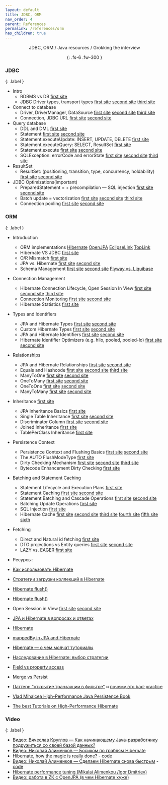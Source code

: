 ```yaml
---
layout: default
title: JDBC, ORM
nav_order: 4
parent: References
permalink: /references/orm
has_children: true
---
```

<div align="center" markdown="1">
JDBC, ORM / Java resources / Grokking the interview

{: .fs-6 .fw-300 }
</div>

### JDBC
{: .label }

* Intro
  * RDBMS vs DB  [first site](https://stackoverflow.com/questions/18419137/what-is-the-difference-between-dbms-and-rdbms)
  * JDBC Driver types, transport types  [first site](https://proselyte.net/tutorials/jdbc/introduction/) [second site](https://www.tutorialspoint.com/jdbc/jdbc-driver-types.htm) [third site](https://www.progress.com/faqs/datadirect-jdbc-faqs/what-are-the-types-of-jdbc-drivers)
* Connect to database
  * Driver, DriverManager, DataSource  [first site](https://stackoverflow.com/questions/15198319/why-do-we-use-a-datasource-instead-of-a-drivermanager) [second site](http://java-online.ru/jdbc-drivermanager.xhtml) [third site](https://overcoder.net/q/80648/%D0%BF%D0%BE%D1%87%D0%B5%D0%BC%D1%83-%D0%BC%D1%8B-%D0%B8%D1%81%D0%BF%D0%BE%D0%BB%D1%8C%D0%B7%D1%83%D0%B5%D0%BC-datasource-%D0%B2%D0%BC%D0%B5%D1%81%D1%82%D0%BE-drivermanager)
  * Connection, JDBC URL   [first site](https://proselyte.net/tutorials/jdbc/connection/) [second site](https://www.tutorialspoint.com/jdbc/jdbc-db-connections.htm)
* Query database
  * DDL and DML [first site](https://info-comp.ru/what-is-ddl-dml-dcl-tcl)
  * Statement  [first site](https://proselyte.net/tutorials/jdbc/statements/) [second site](https://www.tutorialspoint.com/jdbc/jdbc-statements.htm)
  * Statement.executeUpdate: INSERT, UPDATE, DELETE  [first site](https://www.codota.com/code/java/methods/java.sql.Statement/executeUpdate)
  * Statement.executeQuery: SELECT, ResultSet  [first site](https://www.codota.com/code/java/methods/java.sql.Statement/executeQuery)
  * Statement.execute  [first site](http://tutorials.jenkov.com/jdbc/statement.html) [second site](https://www.codota.com/code/java/methods/java.sql.Statement/execute)
  * SQLException: errorCode and errorState  [first site](https://docs.microsoft.com/en-us/sql/connect/jdbc/handling-errors?view=sql-server-ver15) [second site](https://www.codota.com/code/java/classes/java.sql.SQLException) [third site](https://www.codota.com/code/java/methods/java.sql.Statement/getWarnings)
* ResultSet
  * ResultSet: (positioning, transition, type, concurrency, holdability)  [first site](https://proselyte.net/tutorials/jdbc/result-set/) [second site](https://stackoverflow.com/questions/55531375/why-is-reading-a-jdbc-resultset-by-position-faster-than-by-name-and-how-much-fas)
* JDBC Optimizations(important)
  * PreparedStatement = + precompilation — SQL injection  [first site](https://stackoverflow.com/questions/23845383/what-does-it-mean-when-i-say-prepared-statement-is-pre-compiled) [second site](https://stackoverflow.com/questions/1582161/how-does-a-preparedstatement-avoid-or-prevent-sql-injection)
  * Batch update = vectorization  [first site](https://www.codejava.net/java-se/jdbc/jdbc-batch-update-examples)  [second site](https://stackoverflow.com/questions/14264953/how-is-jdbc-batch-update-helpful)  [third site](http://tutorials.jenkov.com/jdbc/batchupdate.html)
  * Connection pooling  [first site](https://vladmihalcea.com/the-anatomy-of-connection-pooling/) [second  site](https://stackoverflow.com/questions/2835090/how-to-establish-a-connection-pool-in-jdbc)

### ORM
{: .label }

* Introduction
  * ORM implementations  [Hibernate](https://ru.wikipedia.org/wiki/Hibernate_(библиотека)) [OpenJPA](https://en.wikipedia.org/wiki/Apache_OpenJPA) [EсlipseLink](http://en.wikipedia.org/wiki/EclipseLink) [TopLink](http://en.wikipedia.org/wiki/TopLink)
  * Hibernate VS JDBC  [first site](https://habiletechnologies.com/blog/reasons-to-choose-hibernate-over-jdbc)
  * O/R Mismatch  [first site](https://uk.wikipedia.org/wiki/%D0%9E%D0%B1%27%D1%94%D0%BA%D1%82%D0%BD%D0%BE-%D1%80%D0%B5%D0%BB%D1%8F%D1%86%D1%96%D0%B9%D0%BD%D0%B8%D0%B9_%D1%80%D0%BE%D0%B7%D1%80%D0%B8%D0%B2)
  * JPA vs. Hibernate  [first site](https://dzone.com/articles/what-is-the-difference-between-hibernate-and-sprin-1) [second site]()
  * Schema Management   [first site](https://stackoverflow.com/questions/2585641/hibernate-jpa-db-schema-generation-best-practices) [second site](https://docs.jboss.org/hibernate/orm/5.2/userguide/html_single/chapters/schema/Schema.html)  [Flyway vs. Liquibase](https://habr.com/ru/company/haulmont/blog/440696/)
* Connection Management
  * Hibernate Connection Lifecycle, Open Session In View  [first site](http://java-latte.blogspot.com/2014/10/how-hibernate-works-and-its-architecture-and-Persistence-Lifecycle-of-hibernate.html) [second site](https://stackoverflow.com/questions/1103363/why-is-hibernate-open-session-in-view-considered-a-bad-practice) [third site](https://stackoverflow.com/questions/8724259/spring-hibernate-session-lifecycle)
  * Connection Monitoring  [first site](https://stackoverflow.com/questions/3522051/hibernate-monitoring-solution) [second site](https://vladmihalcea.com/connection-monitoring-jpa-hibernate/)
  * Hibernate Statistics  [first site](https://vladmihalcea.com/hibernate-statistics/)
* Types and Identifiers
  * JPA and Hibernate Types  [first site](https://vladmihalcea.com/a-beginners-guide-to-hibernate-types/) [second site](https://docs.jboss.org/hibernate/stable/core.old/reference/en/html/mapping-types.html)
  * Custom Hibernate Types  [first site](https://vladmihalcea.com/how-to-implement-a-custom-basic-type-using-hibernate-usertype/) [second site](https://stackoverflow.com/questions/35227986/implementing-custom-hibernate-type)
  * JPA and Hibernate Identifiers  [first site](https://vladmihalcea.com/jpa-entity-identifier-sequence/) [second site](https://thorben-janssen.com/jpa-generate-primary-keys/)
  * Hibernate Identifier Optimizers (e.g. hilo, pooled, pooled-lo)  [first site](https://stackoverflow.com/questions/25204019/how-to-use-the-pooled-lo-optimizer-with-hibernate) [second site](https://vladmihalcea.com/hibernate-hidden-gem-the-pooled-lo-optimizer/)
* Relationships
  * JPA and Hibernate Relationships  [first site](https://stackabuse.com/a-guide-to-jpa-with-hibernate-relationship-mapping/) [second site](https://thorben-janssen.com/ultimate-guide-association-mappings-jpa-hibernate/)
  * Equals and Hashcode  [first site](https://stackoverflow.com/questions/1638723/how-should-equals-and-hashcode-be-implemented-when-using-jpa-and-hibernate) [second site](https://vladmihalcea.com/the-best-way-to-implement-equals-hashcode-and-tostring-with-jpa-and-hibernate/) [third site](https://thorben-janssen.com/ultimate-guide-to-implementing-equals-and-hashcode-with-hibernate/)
  * ManyToOne  [first site](https://vladmihalcea.com/manytoone-jpa-hibernate/) [second site](https://qna.habr.com/q/62258)
  * OneToMany  [first site](https://vladmihalcea.com/the-best-way-to-map-a-onetomany-association-with-jpa-and-hibernate/) [second site](https://medium.com/@rajibrath20/the-best-way-to-map-a-onetomany-relationship-with-jpa-and-hibernate-dbbf6dba00d3)
  * OneToOne  [first site](https://vladmihalcea.com/the-best-way-to-map-a-onetoone-relationship-with-jpa-and-hibernate/) [second site](https://stackoverflow.com/questions/21762328/java-hibernate-onetoone-mapping)
  * ManyToMany  [first site](https://thorben-janssen.com/best-practices-for-many-to-many-associations-with-hibernate-and-jpa/) [second site](https://www.baeldung.com/jpa-many-to-many)
  
* Inheritance  [first site](https://habr.com/ru/post/337488/)
  * JPA Inheritance Basics  [first site](https://vladmihalcea.com/the-best-way-to-use-entity-inheritance-with-jpa-and-hibernate/)
  * Single Table Inheritance   [first site](https://vladmihalcea.com/the-best-way-to-map-the-single_table-inheritance-with-jpa-and-hibernate/) [second site](https://stackoverflow.com/questions/63656497/jpa-repository-with-single-table-inheritance-hibernate)
  * Discriminator Column  [first site](https://vladmihalcea.com/the-best-way-to-map-the-discriminatorcolumn-with-jpa-and-hibernate/) [second site](https://stackoverflow.com/questions/16772370/when-to-use-discriminatorvalue-annotation-in-hibernate)
  * Joined Inheritance  [first site](https://habr.com/ru/post/337488/)
  * TablePerClass Inheritance  [first site](https://stackoverflow.com/questions/3557879/hibernate-and-inheritance-table-per-class)
* Persistence Context
  * Persistence Context and Flushing Basics  [first site](https://vladmihalcea.com/a-beginners-guide-to-jpahibernate-flush-strategies/) [second site](https://vladmihalcea.com/hibernate-facts-knowing-flush-operations-order-matters/)
  * The AUTO FlushModeType  [first site](https://stackoverflow.com/questions/18149876/what-to-use-flush-mode-auto-or-commit)
  * Dirty Checking Mechanism  [first site](https://vladmihalcea.com/the-anatomy-of-hibernate-dirty-checking/) [second site](https://vladmihalcea.com/how-to-customize-hibernate-dirty-checking-mechanism/) [third site](https://stackoverflow.com/questions/5268466/how-does-hibernate-detect-dirty-state-of-an-entity-object)
  * Bytecode Enhancement Dirty Checking  [first site](https://vladmihalcea.com/how-to-enable-bytecode-enhancement-dirty-checking-in-hibernate/)
* Batching and Statement Caching
  * Statement Lifecycle and Execution Plans  [first site](https://vladmihalcea.com/execution-plan-sql-server/)
  * Statement Caching  [first site](https://vladmihalcea.com/hibernate-performance-tuning-tips/) [second site](https://stackoverflow.com/questions/17764142/does-hibernate-use-preparedstatement-by-default)
  * Statement Batching and Cascade Operations  [first site](https://vladmihalcea.com/how-to-batch-delete-statements-with-hibernate/) [second site](https://vladmihalcea.com/how-to-optimize-the-merge-operation-using-update-while-batching-with-jpa-and-hibernate/)
  * Batching Update Operations  [first site](https://www.codejava.net/frameworks/hibernate/how-to-execute-batch-insert-update-in-hibernate)
  * SQL Injection  [first site](https://habr.com/ru/company/parallels/blog/272589/)
  * Hibernate Cache  [first site](http://habrahabr.ru/post/135176/) [second site](http://habrahabr.ru/post/136375/) [third site](http://www.tutorialspoint.com/hibernate/hibernate_caching.htm) [fourth site](http://stackoverflow.com/questions/3663979/how-to-use-jpa2s-cacheable-instead-of-hibernates-cache) [fifth site](http://vladmihalcea.com/2015/06/08/how-does-hibernate-query-cache-work/) [sixth](https://www.javacodegeeks.com/2014/06/pitfalls-of-the-hibernate-second-level-query-caches.html)
* Fetching
  * Direct and Natural id fetching  [first site](https://vladmihalcea.com/the-best-way-to-map-a-naturalid-business-key-with-jpa-and-hibernate/)
  * DTO projections vs Entity queries  [first site](https://vladmihalcea.com/the-best-way-to-map-a-projection-query-to-a-dto-with-jpa-and-hibernate/) [second site](https://thorben-janssen.com/entities-dtos-use-projection/)
  * LAZY vs. EAGER  [first site](https://stackoverflow.com/questions/2990799/difference-between-fetchtype-lazy-and-eager-in-java-persistence-api)

-  Ресурсы:
- <a href="https://dou.ua/lenta/articles/how-to-use-hibernate/">Как использовать Hibernate</a>
- <a href="https://dou.ua/lenta/articles/hibernate-fetch-types/">Стратегии загрузки коллекций в Hibernate</a>
- <a href="http://akorsa.ru/2016/08/kak-rabotaet-flush-v-hibernate/">Hibernate flush()</a>
- <a href="http://akorsa.ru/2016/08/kak-rabotaet-flush-v-hibernate/">Hibernate flush()</a>
- Open Session in View   [first site](https://coderoad.ru/1103363/%D0%9F%D0%BE%D1%87%D0%B5%D0%BC%D1%83-Hibernate-Open-Session-in-View-%D1%81%D1%87%D0%B8%D1%82%D0%B0%D0%B5%D1%82%D1%81%D1%8F-%D0%BF%D0%BB%D0%BE%D1%85%D0%BE%D0%B9-%D0%BF%D1%80%D0%B0%D0%BA%D1%82%D0%B8%D0%BA%D0%BE%D0%B9) [second site](https://habr.com/ru/post/440734/)
- <a href="http://habrahabr.ru/post/265061/">JPA и Hibernate в вопросах и ответах</a>
- <a href="https://habr.com/ru/post/416851/">Hibernate</a>
- <a href="https://stackoverflow.com/questions/9108224/can-someone-explain-mappedby-in-jpa-and-hibernate">mappedBy in JPA and Hibernate</a>
- [Hibernate — о чем молчат туториалы](https://habr.com/ru/post/416851/)
- [Наследование в Hibernate: выбор стратегии](https://habrahabr.ru/post/337488/)
- [Field vs property access](http://stackoverflow.com/a/6084701/548473)
- <a href="http://stackoverflow.com/questions/1069992/jpa-entitymanager-why-use-persist-over-merge">Merge vs Persist</a>
- <a href="https://developer.jboss.org/wiki/OpenSessionInView">Паттерн "открытие транзакции в фильтре"</a> и <a href="http://stackoverflow.com/questions/1103363/why-is-hibernate-open-session-in-view-considered-a-bad-practice">почему это bad-practice</a>

- [Vlad Mihalcea High-Performance Java Persistence Book ](https://vladmihalcea.com/books/high-performance-java-persistence/)
- [The best Tutorials on High-Performance Hibernate](https://vladmihalcea.com/tutorials/hibernate/)

### Video
{: .label }

- <a href="https://www.youtube.com/watch?v=dFASbaIG-UU">Видео: Вячеслав Круглов — Как начинающему Java-разработчику подружиться со своей базой данных?</a>
- <a href="http://www.youtube.com/watch?v=YzOTZTt-PR0">Видео: Николай Алименков — Босиком по граблям Hibernate</a>
- <a href="https://www.youtube.com/watch?v=-EpP0Vo63FM">Hibernate, how the magic is really done?</a>   - [code](https://github.com/xpinjection/hibernate-basics)
- <a href="https://www.youtube.com/watch?v=b52Qz6qlic0">Видео: Николай Алименков — Сделаем Hibernate снова быстрым</a>   - [code](https://github.com/xpinjection/hibernate-performance)
- <a href="https://www.youtube.com/watch?list=PLYj3Bx1JM6Y7BKivc3eZwRUhWwBmbIFXg&v=V-ljsrVy6pE">Hibernate performance tuning (Mikalai Alimenkou /Igor Dmitriev)</a>
- <a href="http://www.youtube.com/watch?v=1KphwODu1gg">Видео: работа в ZK с OpenJPA (в чем Hibernate хуже)</a>








